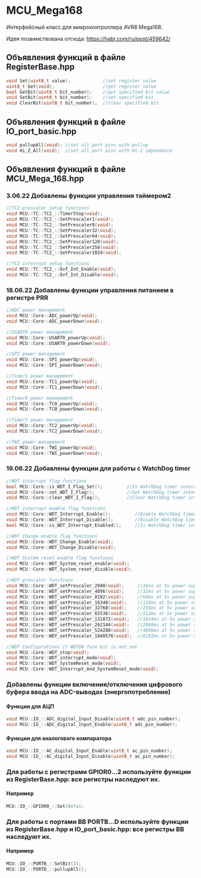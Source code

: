 # MCU_Mega168
Интерфейсный класс для микроконтроллера AVR8 Mega168.

Идея позаимствована отсюда: https://habr.com/ru/post/459642/

## Объявления функций в файле RegisterBase.hpp
```C++
void Set(uint8_t value);            //set register value
uint8_t Get(void);                  //get register value
bool GetBit(uint8_t bit_number);    //get specified bit value
void SetBit(uint8_t bit_number);    //set specified bit
void ClearBit(uint8_t bit_number);  //clear specified bit
```
## Объявления функций в файле IO_port_basic.hpp
```C++
void pullupAll(void); //set all port pins with pullup
void Hi_Z_All(void);  //set all port pins with Hi-Z impendance
```
## Объявления функций в файле MCU_Mega_168.hpp
### 3.06.22 Добавлены функции управления таймером2
```C++
//TC2 prescaler setup functions
void MCU::TC::TC2_::TimerStop(void);
void MCU::TC::TC2_::SetPrescaler1(void);
void MCU::TC::TC2_::SetPrescaler8(void);
void MCU::TC::TC2_::SetPrescaler32(void);
void MCU::TC::TC2_::SetPrescaler64(void);
void MCU::TC::TC2_::SetPrescaler128(void);
void MCU::TC::TC2_::SetPrescaler256(void);
void MCU::TC::TC2_::SetPrescaler1024(void);

//TC2 interrupt setup functions
void MCU::TC::TC2_::Ovf_Int_Enable(void);
void MCU::TC::TC2_::Ovf_Int_Disable(void);

```

### 18.06.22 Добавлены функции управления питанием в регистре PRR
```C++
//ADC power management
void MCU::Core::ADC_powerUp(void);
void MCU::Core::ADC_powerDown(void);

//USART0 power management
void MCU::Core::USART0_powerUp(void);
void MCU::Core::USART0_powerDown(void);

//SPI power management
void MCU::Core::SPI_powerUp(void);
void MCU::Core::SPI_powerDown(void);

//Timer1 power management
void MCU::Core::TC1_powerUp(void);
void MCU::Core::TC1_powerDown(void);

//Timer0 power management
void MCU::Core::TC0_powerUp(void);
void MCU::Core::TC0_powerDown(void);

//Timer2 power management
void MCU::Core::TC2_powerUp(void);
void MCU::Core::TC2_powerDown(void);

//TWI power management
void MCU::Core::TWI_powerUp(void);
void MCU::Core::TWI_powerDown(void);
```
### 19.06.22 Добавлены функции для работы с WatchDog timer
```C++
//WDT interrupt flag functions
bool MCU::Core::is_WDT_I_Flag_Set();         //Is WatchDog timer interrupt flag set?
void MCU::Core::set_WDT_I_Flag();            //Set WatchDog timer interrupt flag
void MCU::Core::clear_WDT_I_Flag();          //Clear WatchDog timer interrupt flag

//WDT interrupt enable flag functions
void MCU::Core::WDT_Interrupt_Enable();         //Enable WatchDog timer interrupt
void MCU::Core::WDT_Interrupt_Disable();        //Disable WatchDog timer interrupt
bool MCU::Core::is_WDT_Interrupt_Enabled();     //Is WatchDog timer interrupt enabled?

//WDT Change enable flag functions
void MCU::Core::WDT_Change_Enable(void);
void MCU::Core::WDT_Change_Disable(void);

//WDT System reset enable flag functions
void MCU::Core::WDT_System_reset_enable(void);
void MCU::Core::WDT_System_reset_disable(void);

//WDT prescaler functions
void MCU::Core::WDT_setPrescaler_2048(void);     //16ms at 5v power supply
void MCU::Core::WDT_setPrescaler_4096(void);     //32ms at 5v power supply
void MCU::Core::WDT_setPrescaler_8192(void);     //64ms at 5v power supply
void MCU::Core::WDT_setPrescaler_16348(void);    //128ms at 5v power supply
void MCU::Core::WDT_setPrescaler_32768(void);    //256ms at 5v power supply
void MCU::Core::WDT_setPrescaler_65536(void);    //512ms at 5v power supply
void MCU::Core::WDT_setPrescaler_131072(void);   //1024ms at 5v power supply
void MCU::Core::WDT_setPrescaler_262144(void);   //2048ms at 5v power supply
void MCU::Core::WDT_setPrescaler_524288(void);   //4096ms at 5v power supply
void MCU::Core::WDT_setPrescaler_1048576(void);  //8192ms at 5v power supply

//WDT Configurations if WDTON fuse bit is not set
void MCU::Core::WDT_stop(void);
void MCU::Core::WDT_interrupt_mode(void);
void MCU::Core::WDT_SystemReset_mode(void);
void MCU::Core::WDT_Interrupt_And_SystemReset_mode(void);
```
### Добавлены функции включения/отключения цифрового буфера ввода на ADC-выводах (энергопотребление)
#### Функции для АЦП
```C++
void MCU::IO_::ADC_digital_Input_Disable(uint8_t adc_pin_number);
void MCU::IO_::ADC_digital_Input_Enable(uint8_t adc_pin_number);
```
#### Функции для аналогового компаратора
```C++
void MCU::IO_::AC_digital_Input_Enable(uint8_t ac_pin_number);
void MCU::IO_::AC_digital_Input_Disable(uint8_t ac_pin_number);
```
### Для работы с регистрами GPIOR0...2 используйте функции из RegisterBase.hpp: все регистры наследуют их.
#### Например
```C++
MCU::IO_::GPIOR0_::Set(0xfa);
```
### Для работы с портами ВВ PORTB...D используйте функции из RegisterBase.hpp и IO_port_basic.hpp: все регистры ВВ наследуют их.
#### Например
```C++
MCU::IO_::PORTB_::SetBit(3);
MCU::IO_::PORTD_::pullupAll();
```
